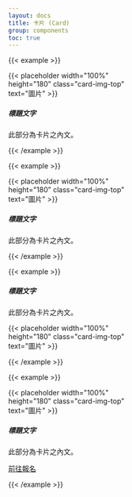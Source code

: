 ```yaml
---
layout: docs
title: 卡片 (Card)
group: components
toc: true
---
```


{{< example >}}

<div class="card" style="width: 18rem;">
  {{< placeholder width="100%" height="180" class="card-img-top" text="圖片" >}}
  <div class="card-body">
    <h5 class="card-title">標題文字</h5>
    <p class="card-text">此部分為卡片之內文。</p>
  </div>
</div>

{{< /example >}}

{{< example >}}

<div class="card text-center" style="width: 18rem;">
  {{< placeholder width="100%" height="180" class="card-img-top" text="圖片" >}}
  <div class="card-body">
    <h5 class="card-title">標題文字</h5>
    <p class="card-text">此部分為卡片之內文。</p>
  </div>
</div>

{{< /example >}}

{{< example >}}

<div class="card" style="width: 18rem;">
  <div class="card-body">
    <h5 class="card-title">標題文字</h5>
    <p class="card-text">此部分為卡片之內文。</p>
  </div>
  {{< placeholder width="100%" height="180" class="card-img-top" text="圖片" >}}
</div>

{{< /example >}}

{{< example >}}

<div class="card" style="width: 18rem;">
  {{< placeholder width="100%" height="180" class="card-img-top" text="圖片" >}}
  <div class="card-body">
    <h5 class="card-title">標題文字</h5>
    <p class="card-text">此部分為卡片之內文。</p>
    <a href="#" class="btn btn-primary">前往報名</a>
  </div>
</div>

{{< /example >}}
